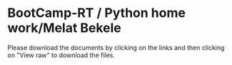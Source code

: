 # BootCamp-RT / Python home work/Melat Bekele
Please download the documents by clicking on the links and then clicking on "View raw" to download the files. 

